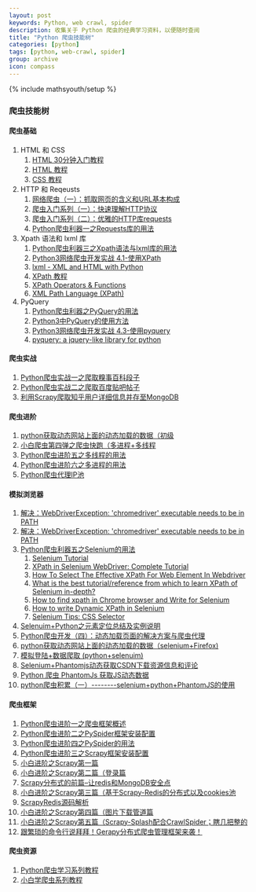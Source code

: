 ```yaml
---
layout: post
keywords: Python, web crawl, spider
description: 收集关于 Python 爬虫的经典学习资料，以便随时查阅
title: "Python 爬虫技能树"
categories: [python]
tags: [python, web-crawl, spider]
group: archive
icon: compass
---
```

{% include mathsyouth/setup %}


###  爬虫技能树

#### 爬虫基础
1. HTML 和 CSS
   1. [HTML 30分钟入门教程](http://deerchao.net/tutorials/html/html.htm)
   2. [HTML 教程](http://www.w3school.com.cn/html/index.asp)
   3. [CSS 教程](http://www.w3school.com.cn/css/index.asp)
2. HTTP 和 Reqeusts
   1. [网络爬虫（一）：抓取网页的含义和URL基本构成](http://blog.csdn.net/pleasecallmewhy/article/details/8922826)
   2. [爬虫入门系列（一）：快速理解HTTP协议](https://foofish.net/understand-http.html)
   3. [爬虫入门系列（二）：优雅的HTTP库requests](https://foofish.net/http-requests.html)
   4. [Python爬虫利器一之Requests库的用法](https://cuiqingcai.com/2556.html)
3. Xpath 语法和 lxml 库
   1. [Python爬虫利器三之Xpath语法与lxml库的用法](https://cuiqingcai.com/2621.html)
   1. [Python3网络爬虫开发实战 4.1-使用XPath](https://cuiqingcai.com/5545.html)
   2. [lxml - XML and HTML with Python](http://lxml.de/index.html)
   3. [XPath 教程](http://www.w3school.com.cn/xpath/index.asp)
   4. [XPath Operators & Functions](https://docs.experitest.com/pages/releaseview.action?pageId=12946917)
   5. [XML Path Language (XPath)](https://www.w3.org/TR/xpath/)
4. PyQuery
   1. [Python爬虫利器之PyQuery的用法](https://ask.hellobi.com/blog/cuiqingcai/5626)
   1. [Python3中PyQuery的使用方法](https://ask.hellobi.com/blog/cuiqingcai/8409)
   1. [Python3网络爬虫开发实战 4.3-使用pyquery](https://cuiqingcai.com/5551.html)​
   1. [pyquery: a jquery-like library for python](https://pythonhosted.org/pyquery/)

#### 爬虫实战
1. [Python爬虫实战一之爬取糗事百科段子](https://cuiqingcai.com/990.html)
2. [Python爬虫实战二之爬取百度贴吧帖子](https://cuiqingcai.com/993.html)
3. [利用Scrapy爬取知乎用户详细信息并存至MongoDB](https://cuiqingcai.com/4380.html)

#### 爬虫进阶
1. [python获取动态网站上面的动态加载的数据（初级](https://www.cnblogs.com/ybf-yyj/p/7351493.html)
2. [小白爬虫第四弹之爬虫快跑（多进程+多线程](https://cuiqingcai.com/3363.html)
3. [Python爬虫进阶五之多线程的用法](https://cuiqingcai.com/3325.html)
4. [Python爬虫进阶六之多进程的用法](https://cuiqingcai.com/3335.html)
5. [Python爬虫代理IP池](http://www.spiderpy.cn/blog/detail/13)

#### 模拟浏览器
1. [解决：WebDriverException: 'chromedriver' executable needs to be in PATH](https://www.cnblogs.com/buchiany/p/6379305.html)
2. [解决：WebDriverException: 'chromedriver' executable needs to be in PATH](https://www.cnblogs.com/cnhkzyy/p/7294119.html)
3. [Python爬虫利器五之Selenium的用法](https://cuiqingcai.com/2599.html)
   1. [Selenium Tutorial](http://www.dev2qa.com/category/selenium-tutorial/)
   2. [XPath in Selenium WebDriver: Complete Tutorial](https://www.guru99.com/xpath-selenium.html)
   3. [How To Select The Effective XPath For Web Element In Webdriver](http://www.dev2qa.com/how-to-select-the-effective-xpath-for-web-element-in-webdriver/)
   4. [What is the best tutorial/reference from which to learn XPath of Selenium in-depth?](https://www.quora.com/What-is-the-best-tutorial-reference-from-which-to-learn-XPath-of-Selenium-in-depth)
   5. [How to find xpath in Chrome browser and Write for Selenium](http://learn-automation.com/xpath-checker-for-chrome-browser/)
   6. [How to write Dynamic XPath in Selenium](http://learn-automation.com/how-to-write-dynamic-xpath-in-selenium/)
   7. [Selenium Tips: CSS Selector](https://saucelabs.com/resources/articles/selenium-tips-css-selectors)
4. [Selenuim+Python之元素定位总结及实例说明](https://www.cnblogs.com/yufeihlf/p/5717291.html)
5. [Python爬虫开发（四）：动态加载页面的解决方案与爬虫代理](http://www.freebuf.com/news/topnews/97275.html)
6. [python获取动态网站上面的动态加载的数据（selenium+Firefox)](http://www.cnblogs.com/ybf-yyj/p/7710464.html)
7. [模拟登陆+数据爬取 (python+selenuim)](http://www.cnblogs.com/ybf-yyj/p/8059171.html)
8. [Selenium+Phantomjs动态获取CSDN下载资源信息和评论](http://blog.csdn.net/eastmount/article/details/47907341)
9. [Python 爬虫 PhantomJs 获取JS动态数据](https://www.jianshu.com/p/3d84afc43d42)
10. [python爬虫积累（一）--------selenium+python+PhantomJS的使用](http://www.cnblogs.com/jinxiao-pu/p/6677782.html)

#### 爬虫框架
1. [Python爬虫进阶一之爬虫框架概述](https://cuiqingcai.com/2433.html)
2. [Python爬虫进阶二之PySpider框架安装配置](https://cuiqingcai.com/2443.html)
3. [Python爬虫进阶四之PySpider的用法](https://cuiqingcai.com/2652.html)
4. [Python爬虫进阶三之Scrapy框架安装配置](https://cuiqingcai.com/912.html)
5. [小白进阶之Scrapy第一篇](https://cuiqingcai.com/3472.html)
6. [小白进阶之Scrapy第二篇（登录篇](https://cuiqingcai.com/3952.html)
7. [Scrapy分布式的前篇–让redis和MongoDB安全点](https://cuiqingcai.com/4020.html)
8. [小白进阶之Scrapy第三篇（基于Scrapy-Redis的分布式以及cookies池](https://cuiqingcai.com/4048.html)
8. [ScrapyRedis源码解析](https://ask.hellobi.com/blog/cuiqingcai/10308)
9. [小白进阶之Scrapy第四篇（图片下载管道篇](https://cuiqingcai.com/4421.html)
10. [小白进阶之Scrapy第五篇（Scrapy-Splash配合CrawlSpider；瞎几把整的](https://cuiqingcai.com/4725.html)
10. [跟繁琐的命令行说拜拜！Gerapy分布式爬虫管理框架来袭！](https://ask.hellobi.com/blog/cuiqingcai/11195)

#### 爬虫资源
1. [Python爬虫学习系列教程](https://cuiqingcai.com/1052.html)
2. [小白学爬虫系列教程](https://cuiqingcai.com/4352.html)